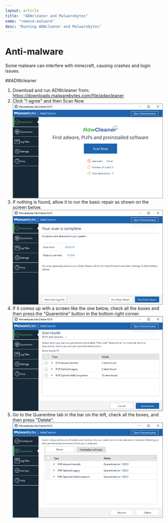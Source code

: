 ```yaml
---
layout: article
title:  "ADWcleaner and Malwarebytes"
name: "remove-malware"
desc: "Running ADWcleaner and Malwarebytes"
---
```


# Anti-malware
Some malware can interfere with minecraft, causing crashes and login issues.

##ADWcleaner
1. Download and run ADWcleaner from: https://downloads.malwarebytes.com/file/adwcleaner
2. Click "I agree" and then Scan Now
![homescreen](/static/images/help/removing-malware/homescreen.png)
3. If nothing is found, allow it to run the basic repair as shown on the screen below.
![nothing](/static/images/help/removing-malware/nothing.PNG)
4. If it comes up with a screen like the one below, check all the boxes and then press the "Quarentine" button in the bottom right corner.
![quarentine](/static/images/help/removing-malware/quarentine.PNG)
5. Go to the Quarentine tab in the bar on the left, check all the boxes, and then press "Delete".
![delete](/static/images/help/removing-malware/delete.PNG)
